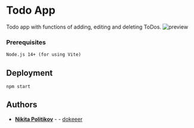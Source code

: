 # Todo App
Todo app with functions of adding, editing and deleting ToDos.
![preview](https://user-images.githubusercontent.com/88163502/184252533-5ae38148-2807-424d-bbfc-603e00ca59c8.jpg)

### Prerequisites


```
Node.js 14+ (for using Vite)
```

## Deployment


```
npm start
```



## Authors

* **[Nikita Politikov](https://vk.com/nikitapolitikov)** -  - [dokeeer](https://github.com/dokeeer)

